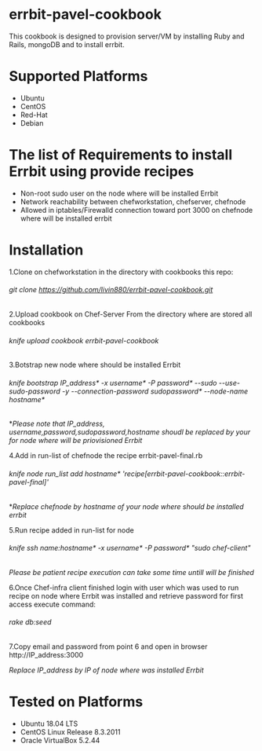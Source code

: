 # errbit-pavel-cookbook

  This cookbook is designed to provision server/VM by installing Ruby and Rails, mongoDB and to install errbit.

# Supported Platforms
- Ubuntu    
- CentOS    
- Red-Hat   
- Debian 

# The list of Requirements to install Errbit using provide recipes

* Non-root sudo user on the node where will be installed Errbit  
* Network reachability between chefworkstation, chefserver, chefnode  
* Allowed in iptables/Firewalld connection toward port 3000 on chefnode where will be installed errbit  

# Installation

1.Clone on chefworkstation in the directory with cookbooks this repo:      


  ###### git clone https://github.com/livin880/errbit-pavel-cookbook.git 

    

2.Upload cookbook on Chef-Server From the directory where are stored all cookbooks         


  ###### knife upload cookbook errbit-pavel-cookbook  


3.Botstrap new node where should be installed Errbit


  ###### knife bootstrap IP_address* -x username* -P password* --sudo --use-sudo-password -y --connection-password sudopassword* --node-name hostname*


**Please note that IP_address, username,password,sudopassword,hostname shoudl be replaced by your for node where will be priovisioned Errbit* 


4.Add in run-list of chefnode the recipe errbit-pavel-final.rb  


  ###### knife node run_list add hostname* 'recipe[errbit-pavel-cookbook::errbit-pavel-final]'


**Replace chefnode by hostname of your node where should be installed errbit*

5.Run recipe added in run-list for node  

  ###### knife ssh name:hostname* -x username* -P password* "sudo chef-client"  
  
  *Please be patient recipe execution can take some time untill will be finished*
  
  
6.Once Chef-infra client finished login with user which was used to run recipe on node where Errbit was installed and retrieve password for first access execute command:

###### rake db:seed

7.Copy email and password from point 6 and open in browser http://IP_address:3000

*Replace IP_address by IP of node where was installed Errbit*


# Tested on Platforms

* Ubuntu 18.04 LTS
* CentOS Linux Release 8.3.2011
* Oracle VirtualBox 5.2.44




